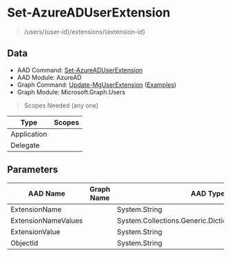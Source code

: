 # Set-AzureADUserExtension

> /users/{user-id}/extensions/{extension-id}

## Data

+ AAD Command: [Set-AzureADUserExtension](https://docs.microsoft.com/en-us/powershell/module/AzureAD/Set-AzureADUserExtension)
+ AAD Module: AzureAD
+ Graph Command: [Update-MgUserExtension](https://docs.microsoft.com/en-us/powershell/module/Microsoft.Graph.Users/Update-MgUserExtension) ([Examples](https://github.com/orgs/msgraph/discussions?discussions_q=Update-MgUserExtension))
+ Graph Module: Microsoft.Graph.Users

> Scopes Needed (any one)

|Type|Scopes|
|---|---|
|Application||
|Delegate||

## Parameters

|AAD Name|Graph Name|AAD Type|Graph Type|Infos|
|---|---|---|---|---|
|ExtensionName||System.String|||
|ExtensionNameValues||System.Collections.Generic.Dictionary`2[[System.String|||
|ExtensionValue||System.String|||
|ObjectId||System.String|||

